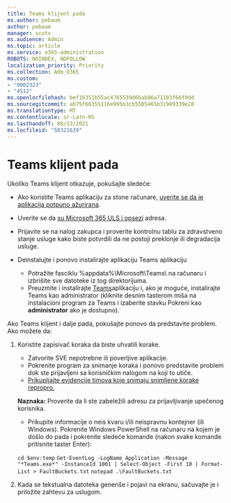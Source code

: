```yaml
---
title: Teams klijent pada
ms.author: pebaum
author: pebaum
manager: scotv
ms.audience: Admin
ms.topic: article
ms.service: o365-administration
ROBOTS: NOINDEX, NOFOLLOW
localization_priority: Priority
ms.collection: Adm_O365
ms.custom:
- "9002323"
- "4512"
ms.openlocfilehash: bef16351b55ac4765539d66ab86a71183f66f0dd
ms.sourcegitcommit: ab75f66355116e995b3cb5505465b31989339e28
ms.translationtype: MT
ms.contentlocale: sr-Latn-RS
ms.lasthandoff: 08/13/2021
ms.locfileid: "58321639"
---
```

# <a name="teams-client-crashing"></a>Teams klijent pada

Ukoliko Teams klijent otkazuje, pokušajte sledeće:

- Ako koristite Teams aplikaciju za stone računare, [ uverite se da je aplikacija potpuno ažurirana](https://support.office.com/article/Update-Microsoft-Teams-535a8e4b-45f0-4f6c-8b3d-91bca7a51db1).

- Uverite se da [su Microsoft 365 ULS i opsezi](https://docs.microsoft.com/microsoftteams/connectivity-issues) adresa.

- Prijavite se na nalog zakupca [](https://docs.microsoft.com/office365/enterprise/view-service-health) i proverite kontrolnu tablu za zdravstveno stanje usluge kako biste potvrdili da ne postoji preklonje ili degradacija usluge.

- Deinstalujte i ponovo instalirajte aplikaciju Teams aplikaciju
    - Potražite fasciklu %appdata%\Microsoft\Teams\ na računaru i izbrišite sve datoteke iz tog direktorijuma.
    - Preuzmite i instalirajte [Teams](https://www.microsoft.com/microsoft-teams/download-app)aplikaciju i, ako je moguće, instalirajte Teams kao administrator (kliknite desnim tasterom miša na instalacioni program za Teams i izaberite stavku Pokreni kao **administrator** ako je dostupno).

Ako Teams klijent i dalje pada, pokušajte ponovo da predstavite problem. Ako možete da:

1. Koristite zapisivač koraka da biste uhvatili korake.
    - Zatvorite SVE nepotrebne ili poverljive aplikacije.
    - Pokrenite program za snimanje koraka i ponovo predstavite problem dok ste prijavljeni sa korisničkim nalogom na koji to utiče.
    - [Prikupljajte evidencije timova koje snimaju snimljene korake repropro.](https://docs.microsoft.com/microsoftteams/log-files) 
    
    **Naznaka:** Proverite da li ste zabeležili adresu za prijavljivanje upečenog korisnika.
    - Prikupite informacije o neis kvaru i/ili neispravnu kontejner (ili Windows). Pokrenite Windows PowerShell na računaru na kojem je došlo do pada i pokrenite sledeće komande (nakon svake komande pritisnite taster Enter):

    `cd $env:temp` `Get-EventLog -LogName Application -Message "*Teams.exe*" -InstanceId 1001 | Select-Object -First 10 | Format-List > FaultBuckets.txt`
    `notepad .\FaultBuckets.txt`
    
2. Kada se tekstualna datoteka generiše i pojavi na ekranu, sačuvajte je i priložite zahtevu za uslugom. 
